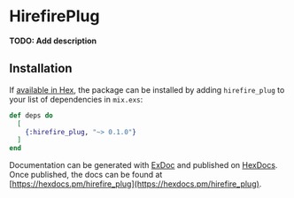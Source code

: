 # HirefirePlug

**TODO: Add description**

## Installation

If [available in Hex](https://hex.pm/docs/publish), the package can be installed
by adding `hirefire_plug` to your list of dependencies in `mix.exs`:

```elixir
def deps do
  [
    {:hirefire_plug, "~> 0.1.0"}
  ]
end
```

Documentation can be generated with [ExDoc](https://github.com/elixir-lang/ex_doc)
and published on [HexDocs](https://hexdocs.pm). Once published, the docs can
be found at [https://hexdocs.pm/hirefire_plug](https://hexdocs.pm/hirefire_plug).

